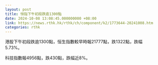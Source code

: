 ```yaml
---
layout: post
title: 恒指下午初段跌逾1300點
date: 2024-10-08 13:08:45.000000000 +08:00
link: https://news.rthk.hk/rthk/ch/component/k2/1773644-20241008.htm
categories: rthk
---
```


港股下午初段跌逾1300點，恒生指數較早時報21777點，跌1322點，跌幅5.73%。


科技指數報4956點，跌430點，跌幅近8%。
